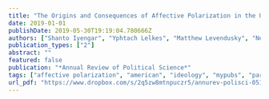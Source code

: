 ```yaml
---
title: "The Origins and Consequences of Affective Polarization in the United States"
date: 2019-01-01
publishDate: 2019-05-30T19:19:04.780666Z
authors: ["Shanto Iyengar", "Yphtach Lelkes", "Matthew Levendusky", "Neil Malhotra", "Sean J Westwood"]
publication_types: ["2"]
abstract: ""
featured: false
publication: "*Annual Review of Political Science*"
tags: ["affective polarization", "american", "ideology", "mypubs", "partisanship", "social identity"]
url_pdf: "https://www.dropbox.com/s/2q5zw8mtnpuczr5/annurev-polisci-051117-073034.pdf?dl=1"
---
```



